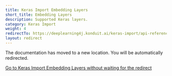 ```yaml
---
title: Keras Import Embedding Layers
short_title: Embedding Layers
description: Supported Keras layers.
category: Keras Import
weight: 4
redirectTo: https://deeplearning4j.konduit.ai/keras-import/api-reference/embedding-layers
layout: redirect
---
```


The documentation has moved to a new location. You will be automatically redirected.
            
[Go to Keras Import Embedding Layers without waiting for the redirect](https://deeplearning4j.konduit.ai/keras-import/api-reference/embedding-layers)

        